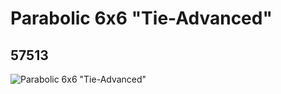# Parabolic 6x6 "Tie-Advanced"
## 57513
![Parabolic 6x6 "Tie-Advanced"](https://lc-www-live-s.legocdn.com/media/bricks/5/2/4494431.jpg)